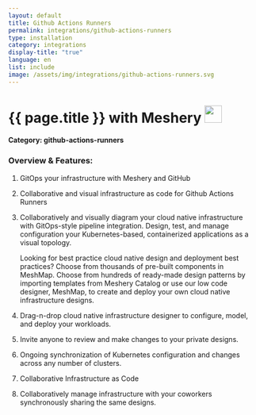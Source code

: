 ```yaml
---
layout: default
title: Github Actions Runners
permalink: integrations/github-actions-runners
type: installation
category: integrations
display-title: "true"
language: en
list: include
image: /assets/img/integrations/github-actions-runners.svg
---
```


<h1>{{ page.title }} with Meshery <img src="{{ page.image }}" style="width: 35px; height: 35px;" /></h1>


#### Category: github-actions-runners

### Overview & Features:
1. GitOps your infrastructure with Meshery and GitHub

2. Collaborative and visual infrastructure as code for Github Actions Runners

4. 
    Collaboratively and visually diagram your cloud native infrastructure with GitOps-style pipeline integration. Design, test, and manage configuration your Kubernetes-based, containerized applications as a visual topology.



    Looking for best practice cloud native design and deployment best practices? Choose from thousands of pre-built components in MeshMap. Choose from hundreds of ready-made design patterns by importing templates from Meshery Catalog or use our low code designer, MeshMap, to create and deploy your own cloud native infrastructure designs.



5. Drag-n-drop cloud native infrastructure designer to configure, model, and deploy your workloads.

6. Invite anyone to review and make changes to your private designs.

7. Ongoing synchronization of Kubernetes configuration and changes across any number of clusters.

8. Collaborative Infrastructure as Code

9. Collaboratively manage infrastructure with your coworkers synchronously sharing the same designs.

